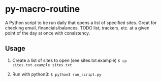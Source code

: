 # py-macro-routine

A Python script to be run daily that opens a list of specified sites. Great for checking email, financials/balances, TODO list, trackers, etc. at a given point of the day at once with consistency.

## Usage
1. Create a list of sites to open (see sites.txt.example)
`$ cp sites.txt.example sites.txt`

2. Run with python3:
`$ python3 run_script.py`
